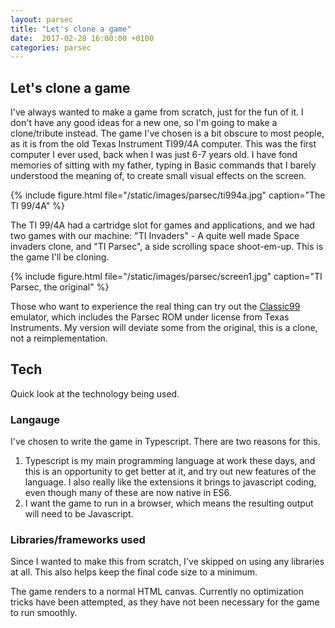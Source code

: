 ```yaml
---
layout: parsec
title: "Let's clone a game"
date:  2017-02-28 16:00:00 +0100
categories: parsec
---
```

## Let's clone a game

I've always wanted to make a game from scratch, just for the fun of it. I don't
have any good ideas for a new one, so I'm going to make a clone/tribute instead.
The game I've chosen is a bit obscure to most people, as it is from the old
Texas Instrument TI99/4A computer.  This was the first computer I ever used,
back when I was just 6-7 years old.  I have fond memories of sitting with my
father, typing in Basic commands that I barely understood the meaning of, to
create small visual effects on the screen.

{% include figure.html file="/static/images/parsec/ti994a.jpg" caption="The TI 99/4A" %}

The TI 99/4A had a cartridge slot for games and applications, and we had two
games with our machine: "TI Invaders" - A quite well made Space invaders clone,
and "TI Parsec", a side scrolling space shoot-em-up. This is the game I'll be
cloning.

{% include figure.html file="/static/images/parsec/screen1.jpg" caption="TI Parsec, the original" %}

Those who want to experience the real thing can try out the
[Classic99](http://www.harmlesslion.com/cgi-bin/showprog.cgi?search=Classic99)
emulator, which includes the Parsec ROM under license from Texas Instruments. My
version will deviate some from the original, this is a clone, not a
reimplementation.

## Tech

Quick look at the technology being used.

### Langauge

I've chosen to write the game in Typescript.  There are two reasons for this.

1. Typescript is my main programming language at work these days, and this is an
   opportunity to get better at it, and try out new features of the language. I
   also really like the extensions it brings to javascript coding, even though
   many of these are now native in ES6.
2. I want the game to run in a browser, which means the resulting output will
   need to be Javascript.

### Libraries/frameworks used

Since I wanted to make this from scratch, I've skipped on using any libraries at
all.  This also helps keep the final code size to a minimum.

The game renders to a normal HTML canvas.  Currently no optimization tricks have
been attempted, as they have not been necessary for the game to run smoothly.


